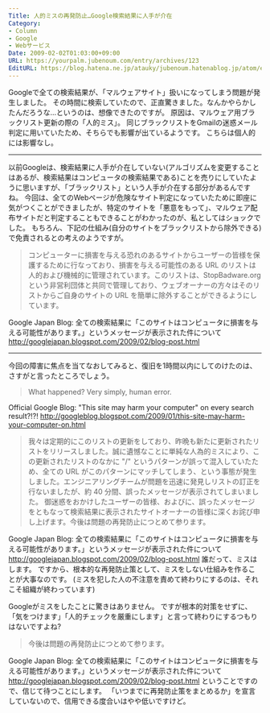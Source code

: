 ```yaml
---
Title: 人的ミスの再発防止…Google検索結果に人手が介在
Category:
- Column
- Google
- Webサービス
Date: 2009-02-02T01:03:00+09:00
URL: https://yourpalm.jubenoum.com/entry/archives/123
EditURL: https://blog.hatena.ne.jp/atauky/jubenoum.hatenablog.jp/atom/entry/6653458415120885806
---
```


Googleで全ての検索結果が、「マルウェアサイト」扱いになってしまう問題が発生しました。
その時間に検索していたので、正直驚きました。なんかやらかしたんだろうな...というのは、想像できたのですが。
原因は、マルウェア用ブラックリスト更新の際の「人的ミス」。
同じブラックリストをGmailの迷惑メール判定に用いていたため、そちらでも影響が出ているようです。
こちらは個人的には影響なし。

<hr />

以前Googleは、検索結果に人手が介在していない(アルゴリズムを変更することはあるが、検索結果はコンピュータの検索結果である)ことを売りにしていたように思いますが、「ブラックリスト」という人手が介在する部分があるんですね。
今回は、全てのWebページが危険なサイト判定になっていたために即座に気がつくことができましたが、特定のサイトを「悪意をもって」、マルウェア配布サイトだと判定することもできることがわかったのが、私としてはショックでした。
もちろん、下記の仕組み(自分のサイトをブラックリストから除外できる)で免責されるとの考えのようですが。
<blockquote title="Google Japan Blog: 全ての検索結果に「このサイトはコンピュータに損害を与える可能性があります。」というメッセージが表示された件について" cite="http://googlejapan.blogspot.com/2009/02/blog-post.html">コンピューターに損害を与える恐れのあるサイトからユーザーの皆様を保護するために行なっており、損害を与える可能性のある URL のリストは人的および機械的に管理されています。このリストは、StopBadware.org という非営利団体と共同で管理しており、ウェブオーナーの方々はそのリストからご自身のサイトの URL を簡単に除外することができるようにしています。</blockquote>
Google Japan Blog: 全ての検索結果に「このサイトはコンピュータに損害を与える可能性があります。」というメッセージが表示された件について
<a title="Google Japan Blog: 全ての検索結果に「このサイトはコンピュータに損害を与える可能性があります。」というメッセージが表示された件について" href="http://googlejapan.blogspot.com/2009/02/blog-post.html">http://googlejapan.blogspot.com/2009/02/blog-post.html</a>

<hr />

今回の障害に焦点を当てなおしてみると、復旧を1時間以内にしてのけたのは、さすがと言ったところでしょう。
<blockquote title="Official Google Blog: " cite="http://googleblog.blogspot.com/2009/01/this-site-may-harm-your-computer-on.html">What happened? Very simply, human error.</blockquote>
Official Google Blog: "This site may harm your computer" on every search result?!?!
<a title="Official Google Blog: " href="http://googleblog.blogspot.com/2009/01/this-site-may-harm-your-computer-on.html">http://googleblog.blogspot.com/2009/01/this-site-may-harm-your-computer-on.html</a>
<blockquote title="Google Japan Blog: 全ての検索結果に「このサイトはコンピュータに損害を与える可能性があります。」というメッセージが表示された件について" cite="http://googlejapan.blogspot.com/2009/02/blog-post.html">我々は定期的にこのリストの更新をしており、昨晩も新たに更新されたリストをリリースしました。誠に遺憾なことに単純な人為的ミスにより、この更新されたリストのなかに "/" というパターンが誤って混入していたため、全ての URL がこのパターンにマッチしてしまう、という事態が発生しました。エンジニアリングチームが問題を迅速に発見しリストの訂正を行ないましたが、約 40 分間、誤ったメッセージが表示されてしまいました。    御迷惑をおかけしたユーザーの皆様、およびに、誤ったメッセージをともなって検索結果に表示されたサイトオーナーの皆様に深くお詫び申し上げます。今後は問題の再発防止につとめて参ります。</blockquote>
Google Japan Blog: 全ての検索結果に「このサイトはコンピュータに損害を与える可能性があります。」というメッセージが表示された件について
<a title="Google Japan Blog: 全ての検索結果に「このサイトはコンピュータに損害を与える可能性があります。」というメッセージが表示された件について" href="http://googlejapan.blogspot.com/2009/02/blog-post.html">http://googlejapan.blogspot.com/2009/02/blog-post.html</a>
誰だって、ミスはします。
ですから、根本的な再発防止策として、ミスをしない仕組みを作ることが大事なのです。
(ミスを犯した人の不注意を責めて終わりにするのは、それこそ組織が終わっています)

Googleがミスをしたことに驚きはありません。
ですが根本的対策をせずに、「気をつけます」「人的チェックを厳重にします」と言って終わりにするつもりはないですよね?
<blockquote title="Google Japan Blog: 全ての検索結果に「このサイトはコンピュータに損害を与える可能性があります。」というメッセージが表示された件について" cite="http://googlejapan.blogspot.com/2009/02/blog-post.html">今後は問題の再発防止につとめて参ります。</blockquote>
Google Japan Blog: 全ての検索結果に「このサイトはコンピュータに損害を与える可能性があります。」というメッセージが表示された件について
<a title="Google Japan Blog: 全ての検索結果に「このサイトはコンピュータに損害を与える可能性があります。」というメッセージが表示された件について" href="http://googlejapan.blogspot.com/2009/02/blog-post.html">http://googlejapan.blogspot.com/2009/02/blog-post.html</a>
ということですので、信じて待つことにします。
「いつまでに再発防止策をまとめるか」を宣言していないので、信用できる度合いはやや低いですけど。
